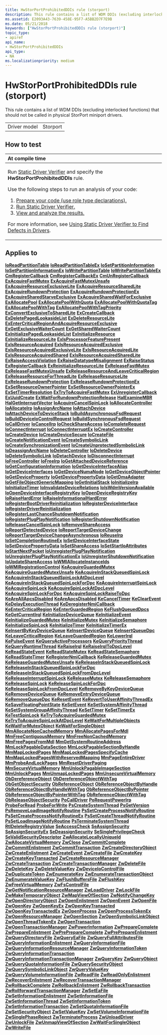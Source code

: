 ```yaml
---
title: HwStorPortProhibitedDDIs rule (storport)
description: This rule contains a list of WDM DDIs (excluding interlocked functions) that should not be called in physical StorPort miniport drivers.
ms.assetid: E2093A43-7639-458E-95F7-A5BB2D7F7E9B
ms.date: 05/21/2018
keywords: ["HwStorPortProhibitedDDIs rule (storport)"]
topic_type:
- apiref
api_name:
- HwStorPortProhibitedDDIs
api_type:
- NA
ms.localizationpriority: medium
---
```


# HwStorPortProhibitedDDIs rule (storport)


This rule contains a list of WDM DDIs (excluding interlocked functions) that should not be called in physical StorPort miniport drivers.

|              |          |
|--------------|----------|
| Driver model | Storport |

How to test
-----------

<table>
<colgroup>
<col width="100%" />
</colgroup>
<thead>
<tr class="header">
<th align="left">At compile time</th>
</tr>
</thead>
<tbody>
<tr class="odd">
<td align="left"><p>Run <a href="https://docs.microsoft.com/windows-hardware/drivers/devtest/static-driver-verifier" data-raw-source="[Static Driver Verifier](https://docs.microsoft.com/windows-hardware/drivers/devtest/static-driver-verifier)">Static Driver Verifier</a> and specify the <strong>HwStorPortProhibitedDDIs</strong> rule.</p>
Use the following steps to run an analysis of your code:
<ol>
<li><a href="https://docs.microsoft.com/windows-hardware/drivers/devtest/using-static-driver-verifier-to-find-defects-in-drivers#preparing-your-source-code" data-raw-source="[Prepare your code (use role type declarations).](https://docs.microsoft.com/windows-hardware/drivers/devtest/using-static-driver-verifier-to-find-defects-in-drivers#preparing-your-source-code)">Prepare your code (use role type declarations).</a></li>
<li><a href="https://docs.microsoft.com/windows-hardware/drivers/devtest/using-static-driver-verifier-to-find-defects-in-drivers#running-static-driver-verifier" data-raw-source="[Run Static Driver Verifier.](https://docs.microsoft.com/windows-hardware/drivers/devtest/using-static-driver-verifier-to-find-defects-in-drivers#running-static-driver-verifier)">Run Static Driver Verifier.</a></li>
<li><a href="https://docs.microsoft.com/windows-hardware/drivers/devtest/using-static-driver-verifier-to-find-defects-in-drivers#viewing-and-analyzing-the-results" data-raw-source="[View and analyze the results.](https://docs.microsoft.com/windows-hardware/drivers/devtest/using-static-driver-verifier-to-find-defects-in-drivers#viewing-and-analyzing-the-results)">View and analyze the results.</a></li>
</ol>
<p>For more information, see <a href="https://docs.microsoft.com/windows-hardware/drivers/devtest/using-static-driver-verifier-to-find-defects-in-drivers" data-raw-source="[Using Static Driver Verifier to Find Defects in Drivers](https://docs.microsoft.com/windows-hardware/drivers/devtest/using-static-driver-verifier-to-find-defects-in-drivers)">Using Static Driver Verifier to Find Defects in Drivers</a>.</p></td>
</tr>
</tbody>
</table>

Applies to
----------

[**IoReadPartitionTable**](https://docs.microsoft.com/windows-hardware/drivers/ddi/content/ntddk/nf-ntddk-ioreadpartitiontable)
[**IoReadPartitionTableEx**](https://docs.microsoft.com/windows-hardware/drivers/ddi/content/ntddk/nf-ntddk-ioreadpartitiontableex)
[**IoSetPartitionInformation**](https://docs.microsoft.com/windows-hardware/drivers/ddi/content/ntddk/nf-ntddk-iosetpartitioninformation)
[**IoSetPartitionInformationEx**](https://docs.microsoft.com/windows-hardware/drivers/ddi/content/ntddk/nf-ntddk-iosetpartitioninformationex)
[**IoWritePartitionTable**](https://docs.microsoft.com/windows-hardware/drivers/ddi/content/ntddk/nf-ntddk-iowritepartitiontable)
[**IoWritePartitionTableEx**](https://docs.microsoft.com/windows-hardware/drivers/ddi/content/ntddk/nf-ntddk-iowritepartitiontableex)
[**CmRegisterCallback**](https://docs.microsoft.com/windows-hardware/drivers/ddi/content/wdm/nf-wdm-cmregistercallback)
[**CmRegisterCallbackEx**](https://docs.microsoft.com/windows-hardware/drivers/ddi/content/wdm/nf-wdm-cmregistercallbackex)
[**CmUnRegisterCallback**](https://docs.microsoft.com/windows-hardware/drivers/ddi/content/wdm/nf-wdm-cmunregistercallback)
[**ExAcquireFastMutex**](https://docs.microsoft.com/previous-versions/windows/hardware/drivers/ff544337(v=vs.85))
[**ExAcquireFastMutexUnsafe**](https://docs.microsoft.com/previous-versions/windows/hardware/drivers/ff544340(v=vs.85))
[**ExAcquireResourceExclusiveLite**](https://msdn.microsoft.com/library/windows/hardware/ff544351)
[**ExAcquireResourceSharedLite**](https://msdn.microsoft.com/library/windows/hardware/ff544363)
[**ExAcquireRundownProtection**](https://docs.microsoft.com/windows-hardware/drivers/ddi/content/wdm/nf-wdm-exacquirerundownprotection)
[**ExAcquireRundownProtectionEx**](https://docs.microsoft.com/windows-hardware/drivers/ddi/content/wdm/nf-wdm-exacquirerundownprotectionex)
[**ExAcquireSharedStarveExclusive**](https://msdn.microsoft.com/library/windows/hardware/ff544367)
[**ExAcquireSharedWaitForExclusive**](https://msdn.microsoft.com/library/windows/hardware/ff544370)
[**ExAllocatePool**](https://docs.microsoft.com/windows-hardware/drivers/ddi/content/wdm/nf-wdm-exallocatepool)
[**ExAllocatePoolWithQuota**](https://docs.microsoft.com/windows-hardware/drivers/ddi/content/wdm/nf-wdm-exallocatepoolwithquota)
[**ExAllocatePoolWithQuotaTag**](https://docs.microsoft.com/windows-hardware/drivers/ddi/content/wdm/nf-wdm-exallocatepoolwithquotatag)
[**ExAllocatePoolWithTag**](https://docs.microsoft.com/windows-hardware/drivers/ddi/content/wdm/nf-wdm-exallocatepoolwithtag)
[**ExAllocatePoolWithTagPriority**](https://docs.microsoft.com/windows-hardware/drivers/ddi/content/wdm/nf-wdm-exallocatepoolwithtagpriority)
[**ExConvertExclusiveToSharedLite**](https://msdn.microsoft.com/library/windows/hardware/ff544558)
[**ExCreateCallback**](https://docs.microsoft.com/windows-hardware/drivers/ddi/content/wdm/nf-wdm-excreatecallback)
[**ExDeletePagedLookasideList**](https://docs.microsoft.com/windows-hardware/drivers/ddi/content/wdm/nf-wdm-exdeletepagedlookasidelist)
[**ExDeleteResourceLite**](https://docs.microsoft.com/windows-hardware/drivers/ddi/content/wdm/nf-wdm-exdeleteresourcelite)
[**ExEnterCriticalRegionAndAcquireResourceExclusive**](https://docs.microsoft.com/previous-versions/windows/hardware/drivers/dn308550(v=vs.85))
[**ExGetExclusiveWaiterCount**](https://docs.microsoft.com/windows-hardware/drivers/ddi/content/wdm/nf-wdm-exgetexclusivewaitercount)
[**ExGetSharedWaiterCount**](https://docs.microsoft.com/windows-hardware/drivers/ddi/content/wdm/nf-wdm-exgetsharedwaitercount)
[**ExInitializePagedLookasideList**](https://docs.microsoft.com/windows-hardware/drivers/ddi/content/wdm/nf-wdm-exinitializepagedlookasidelist)
[**ExInitializeResource**](https://docs.microsoft.com/windows-hardware/drivers/kernel/mmcreatemdl)
[**ExInitializeResourceLite**](https://docs.microsoft.com/windows-hardware/drivers/ddi/content/wdm/nf-wdm-exinitializeresourcelite)
[**ExIsProcessorFeaturePresent**](https://docs.microsoft.com/windows-hardware/drivers/ddi/content/wdm/nf-wdm-exisprocessorfeaturepresent)
[**ExIsResourceAcquired**](https://docs.microsoft.com/windows-hardware/drivers/kernel/mmcreatemdl)
[**ExIsResourceAcquiredExclusive**](https://docs.microsoft.com/windows-hardware/drivers/kernel/mmcreatemdl)
[**ExIsResourceAcquiredExclusiveLite**](https://docs.microsoft.com/windows-hardware/drivers/ddi/content/wdm/nf-wdm-exisresourceacquiredexclusivelite)
[**ExIsResourceAcquiredLite**](https://docs.microsoft.com/previous-versions/windows/hardware/drivers/ff545466(v=vs.85))
[**ExIsResourceAcquiredShared**](https://docs.microsoft.com/windows-hardware/drivers/kernel/mmcreatemdl)
[**ExIsResourceAcquiredSharedLite**](https://docs.microsoft.com/windows-hardware/drivers/ddi/content/wdm/nf-wdm-exisresourceacquiredsharedlite)
[**ExRaiseAccessViolation**](https://docs.microsoft.com/windows-hardware/drivers/ddi/content/ntddk/nf-ntddk-exraiseaccessviolation)
[**ExRaiseDatatypeMisalignment**](https://docs.microsoft.com/windows-hardware/drivers/ddi/content/ntddk/nf-ntddk-exraisedatatypemisalignment)
[**ExRaiseStatus**](https://docs.microsoft.com/windows-hardware/drivers/ddi/content/wdm/nf-wdm-exraisestatus)
[**ExRegisterCallback**](https://docs.microsoft.com/windows-hardware/drivers/ddi/content/wdm/nf-wdm-exregistercallback)
[**ExReinitializeResourceLite**](https://docs.microsoft.com/windows-hardware/drivers/ddi/content/wdm/nf-wdm-exreinitializeresourcelite)
[**ExReleaseFastMutex**](https://docs.microsoft.com/previous-versions/windows/hardware/drivers/ff545549(v=vs.85))
[**ExReleaseFastMutexUnsafe**](https://docs.microsoft.com/previous-versions/windows/hardware/drivers/ff545567(v=vs.85))
[**ExReleaseResourceAndLeaveCriticalRegion**](https://docs.microsoft.com/previous-versions/windows/hardware/drivers/dn308551(v=vs.85))
[**ExReleaseResourceForThreadLite**](https://msdn.microsoft.com/library/windows/hardware/ff545585)
[**ExReleaseResourceLite**](https://docs.microsoft.com/windows-hardware/drivers/ddi/content/wdm/nf-wdm-exreleaseresourcelite)
[**ExReleaseRundownProtection**](https://docs.microsoft.com/windows-hardware/drivers/ddi/content/wdm/nf-wdm-exreleaserundownprotection)
[**ExReleaseRundownProtectionEx**](https://docs.microsoft.com/windows-hardware/drivers/ddi/content/wdm/nf-wdm-exreleaserundownprotectionex)
[**ExSetResourceOwnerPointer**](https://docs.microsoft.com/windows-hardware/drivers/ddi/content/wdm/nf-wdm-exsetresourceownerpointer)
[**ExSetResourceOwnerPointerEx**](https://docs.microsoft.com/windows-hardware/drivers/ddi/content/wdm/nf-wdm-exsetresourceownerpointerex)
[**ExSetTimerResolution**](https://docs.microsoft.com/windows-hardware/drivers/ddi/content/wdm/nf-wdm-exsettimerresolution)
[**ExTryToAcquireFastMutex**](https://docs.microsoft.com/previous-versions/windows/hardware/drivers/ff545647(v=vs.85))
[**ExUnregisterCallback**](https://docs.microsoft.com/windows-hardware/drivers/ddi/content/wdm/nf-wdm-exunregistercallback)
[**ExUuidCreate**](https://docs.microsoft.com/windows-hardware/drivers/ddi/content/ntddk/nf-ntddk-exuuidcreate)
[**ExWaitForRundownProtectionRelease**](https://docs.microsoft.com/windows-hardware/drivers/ddi/content/wdm/nf-wdm-exwaitforrundownprotectionrelease)
[**HalExamineMBR**](https://docs.microsoft.com/windows-hardware/drivers/ddi/content/ntddk/nf-ntddk-halexaminembr)
[**HalGetInterruptVector**](https://docs.microsoft.com/previous-versions/windows/hardware/drivers/ff546644(v=vs.85))
[**IoAcquireCancelSpinLock**](https://docs.microsoft.com/previous-versions/windows/hardware/drivers/ff548196(v=vs.85))
[**IoAllocateController**](https://docs.microsoft.com/windows-hardware/drivers/ddi/content/ntddk/nf-ntddk-ioallocatecontroller)
[**IoAllocateIrp**](https://docs.microsoft.com/windows-hardware/drivers/ddi/content/wdm/nf-wdm-ioallocateirp)
[**IoAssignArcName**](https://docs.microsoft.com/windows-hardware/drivers/ddi/content/ntddk/nf-ntddk-ioassignarcname)
[**IoAttachDevice**](https://docs.microsoft.com/windows-hardware/drivers/ddi/content/wdm/nf-wdm-ioattachdevice)
[**IoAttachDeviceToDeviceStack**](https://docs.microsoft.com/windows-hardware/drivers/ddi/content/wdm/nf-wdm-ioattachdevicetodevicestack)
[**IoBuildAsynchronousFsdRequest**](https://docs.microsoft.com/windows-hardware/drivers/ddi/content/wdm/nf-wdm-iobuildasynchronousfsdrequest)
[**IoBuildDeviceIoControlRequest**](https://docs.microsoft.com/windows-hardware/drivers/ddi/content/wdm/nf-wdm-iobuilddeviceiocontrolrequest)
[**IoBuildSynchronousFsdRequest**](https://docs.microsoft.com/windows-hardware/drivers/ddi/content/wdm/nf-wdm-iobuildsynchronousfsdrequest)
[**IoCallDriver**](https://docs.microsoft.com/windows-hardware/drivers/ddi/content/wdm/nf-wdm-iocalldriver)
[**IoCancelIrp**](https://docs.microsoft.com/windows-hardware/drivers/ddi/content/wdm/nf-wdm-iocancelirp)
[**IoCheckShareAccess**](https://docs.microsoft.com/windows-hardware/drivers/ddi/content/wdm/nf-wdm-iocheckshareaccess)
[**IoCompleteRequest**](https://docs.microsoft.com/windows-hardware/drivers/ddi/content/wdm/nf-wdm-iocompleterequest)
[**IoConnectInterrupt**](https://docs.microsoft.com/windows-hardware/drivers/ddi/content/wdm/nf-wdm-ioconnectinterrupt)
[**IoConnectInterruptEx**](https://docs.microsoft.com/windows-hardware/drivers/ddi/content/wdm/nf-wdm-ioconnectinterruptex)
[**IoCreateController**](https://docs.microsoft.com/windows-hardware/drivers/ddi/content/ntddk/nf-ntddk-iocreatecontroller)
[**IoCreateDevice**](https://docs.microsoft.com/windows-hardware/drivers/ddi/content/wdm/nf-wdm-iocreatedevice)
[**IoCreateDeviceSecure**](https://docs.microsoft.com/windows-hardware/drivers/ddi/content/wdmsec/nf-wdmsec-wdmlibiocreatedevicesecure)
[**IoCreateFile**](https://docs.microsoft.com/windows-hardware/drivers/ddi/content/wdm/nf-wdm-iocreatefile)
[**IoCreateNotificationEvent**](https://docs.microsoft.com/windows-hardware/drivers/ddi/content/wdm/nf-wdm-iocreatenotificationevent)
[**IoCreateSymbolicLink**](https://docs.microsoft.com/windows-hardware/drivers/ddi/content/wdm/nf-wdm-iocreatesymboliclink)
[**IoCreateSynchronizationEvent**](https://docs.microsoft.com/windows-hardware/drivers/ddi/content/wdm/nf-wdm-iocreatesynchronizationevent)
[**IoCreateUnprotectedSymbolicLink**](https://docs.microsoft.com/windows-hardware/drivers/ddi/content/wdm/nf-wdm-iocreateunprotectedsymboliclink)
[**IoDeassignArcName**](https://docs.microsoft.com/windows-hardware/drivers/ddi/content/ntddk/nf-ntddk-iodeassignarcname)
[**IoDeleteController**](https://docs.microsoft.com/windows-hardware/drivers/ddi/content/ntddk/nf-ntddk-iodeletecontroller)
[**IoDeleteDevice**](https://docs.microsoft.com/windows-hardware/drivers/ddi/content/wdm/nf-wdm-iodeletedevice)
[**IoDeleteSymbolicLink**](https://docs.microsoft.com/windows-hardware/drivers/ddi/content/wdm/nf-wdm-iodeletesymboliclink)
[**IoDetachDevice**](https://docs.microsoft.com/windows-hardware/drivers/ddi/content/wdm/nf-wdm-iodetachdevice)
[**IoDisconnectInterrupt**](https://docs.microsoft.com/windows-hardware/drivers/ddi/content/wdm/nf-wdm-iodisconnectinterrupt)
[**IoFreeController**](https://docs.microsoft.com/windows-hardware/drivers/ddi/content/ntddk/nf-ntddk-iofreecontroller)
[**IoFreeIrp**](https://docs.microsoft.com/windows-hardware/drivers/ddi/content/wdm/nf-wdm-iofreeirp)
[**IoGetAttachedDeviceReference**](https://docs.microsoft.com/windows-hardware/drivers/ddi/content/ntifs/nf-ntifs-iogetattacheddevicereference)
[**IoGetConfigurationInformation**](https://docs.microsoft.com/windows-hardware/drivers/ddi/content/ntddk/nf-ntddk-iogetconfigurationinformation)
[**IoGetDeviceInterfaceAlias**](https://docs.microsoft.com/windows-hardware/drivers/ddi/content/wdm/nf-wdm-iogetdeviceinterfacealias)
[**IoGetDeviceInterfaces**](https://docs.microsoft.com/windows-hardware/drivers/ddi/content/wdm/nf-wdm-iogetdeviceinterfaces)
[**IoGetDeviceNumaNode**](https://docs.microsoft.com/windows-hardware/drivers/ddi/content/wdm/nf-wdm-iogetdevicenumanode)
[**IoGetDeviceObjectPointer**](https://docs.microsoft.com/windows-hardware/drivers/ddi/content/wdm/nf-wdm-iogetdeviceobjectpointer)
[**IoGetDeviceProperty**](https://docs.microsoft.com/windows-hardware/drivers/ddi/content/wdm/nf-wdm-iogetdeviceproperty)
[**IoGetDevicePropertyData**](https://docs.microsoft.com/windows-hardware/drivers/ddi/content/wdm/nf-wdm-iogetdevicepropertydata)
[**IoGetDmaAdapter**](https://docs.microsoft.com/windows-hardware/drivers/ddi/content/wdm/nf-wdm-iogetdmaadapter)
[**IoGetFileObjectGenericMapping**](https://docs.microsoft.com/windows-hardware/drivers/ddi/content/ntddk/nf-ntddk-iogetfileobjectgenericmapping)
[**IoGetInitialStack**](https://docs.microsoft.com/windows-hardware/drivers/ddi/content/wdm/nf-wdm-iogetinitialstack)
[**IoInitializeIrp**](https://docs.microsoft.com/windows-hardware/drivers/ddi/content/wdm/nf-wdm-ioinitializeirp)
[**IoInitializeTimer**](https://docs.microsoft.com/windows-hardware/drivers/ddi/content/wdm/nf-wdm-ioinitializetimer)
[**IoInvalidateDeviceRelations**](https://docs.microsoft.com/windows-hardware/drivers/ddi/content/wdm/nf-wdm-ioinvalidatedevicerelations)
[**IoIsWdmVersionAvailable**](https://docs.microsoft.com/windows-hardware/drivers/ddi/content/wdm/nf-wdm-ioiswdmversionavailable)
[**IoOpenDeviceInterfaceRegistryKey**](https://docs.microsoft.com/windows-hardware/drivers/ddi/content/wdm/nf-wdm-ioopendeviceinterfaceregistrykey)
[**IoOpenDeviceRegistryKey**](https://docs.microsoft.com/windows-hardware/drivers/ddi/content/wdm/nf-wdm-ioopendeviceregistrykey)
[**IoRaiseHardError**](https://docs.microsoft.com/windows-hardware/drivers/ddi/content/ntddk/nf-ntddk-ioraiseharderror)
[**IoRaiseInformationalHardError**](https://docs.microsoft.com/windows-hardware/drivers/ddi/content/ntddk/nf-ntddk-ioraiseinformationalharderror)
[**IoRegisterBootDriverReinitialization**](https://docs.microsoft.com/windows-hardware/drivers/ddi/content/ntddk/nf-ntddk-ioregisterbootdriverreinitialization)
[**IoRegisterDeviceInterface**](https://docs.microsoft.com/windows-hardware/drivers/ddi/content/wdm/nf-wdm-ioregisterdeviceinterface)
[**IoRegisterDriverReinitialization**](https://docs.microsoft.com/windows-hardware/drivers/ddi/content/ntddk/nf-ntddk-ioregisterdriverreinitialization)
[**IoRegisterLastChanceShutdownNotification**](https://docs.microsoft.com/windows-hardware/drivers/ddi/content/wdm/nf-wdm-ioregisterlastchanceshutdownnotification)
[**IoRegisterPlugPlayNotification**](https://docs.microsoft.com/windows-hardware/drivers/ddi/content/wdm/nf-wdm-ioregisterplugplaynotification)
[**IoRegisterShutdownNotification**](https://docs.microsoft.com/windows-hardware/drivers/ddi/content/wdm/nf-wdm-ioregistershutdownnotification)
[**IoReleaseCancelSpinLock**](https://docs.microsoft.com/previous-versions/windows/hardware/drivers/ff549550(v=vs.85))
[**IoRemoveShareAccess**](https://docs.microsoft.com/windows-hardware/drivers/ddi/content/wdm/nf-wdm-ioremoveshareaccess)
[**IoReportDetectedDevice**](https://docs.microsoft.com/windows-hardware/drivers/ddi/content/ntddk/nf-ntddk-ioreportdetecteddevice)
[**IoReportTargetDeviceChange**](https://docs.microsoft.com/windows-hardware/drivers/ddi/content/wdm/nf-wdm-ioreporttargetdevicechange)
[**IoReportTargetDeviceChangeAsynchronous**](https://docs.microsoft.com/windows-hardware/drivers/ddi/content/wdm/nf-wdm-ioreporttargetdevicechangeasynchronous)
[**IoReuseIrp**](https://docs.microsoft.com/windows-hardware/drivers/ddi/content/wdm/nf-wdm-ioreuseirp)
[**IoSetCompletionRoutineEx**](https://docs.microsoft.com/windows-hardware/drivers/ddi/content/wdm/nf-wdm-iosetcompletionroutineex)
[**IoSetDeviceInterfaceState**](https://docs.microsoft.com/windows-hardware/drivers/ddi/content/wdm/nf-wdm-iosetdeviceinterfacestate)
[**IoSetDevicePropertyData**](https://docs.microsoft.com/windows-hardware/drivers/ddi/content/wdm/nf-wdm-iosetdevicepropertydata)
[**IoSetShareAccess**](https://docs.microsoft.com/windows-hardware/drivers/ddi/content/wdm/nf-wdm-iosetshareaccess)
[**IoSetStartIoAttributes**](https://docs.microsoft.com/windows-hardware/drivers/ddi/content/ntifs/nf-ntifs-iosetstartioattributes)
[**IoStartNextPacket**](https://docs.microsoft.com/windows-hardware/drivers/ddi/content/ntifs/nf-ntifs-iostartnextpacket)
[**IoUnregisterPlugPlayNotification**](https://docs.microsoft.com/windows-hardware/drivers/ddi/content/wdm/nf-wdm-iounregisterplugplaynotification)
[**IoUnregisterPlugPlayNotificationEx**](https://docs.microsoft.com/windows-hardware/drivers/ddi/content/wdm/nf-wdm-iounregisterplugplaynotificationex)
[**IoUnregisterShutdownNotification**](https://docs.microsoft.com/windows-hardware/drivers/ddi/content/wdm/nf-wdm-iounregistershutdownnotification)
[**IoUpdateShareAccess**](https://docs.microsoft.com/windows-hardware/drivers/ddi/content/wdm/nf-wdm-ioupdateshareaccess)
[**IoWMIAllocateInstanceIds**](https://docs.microsoft.com/windows-hardware/drivers/ddi/content/wdm/nf-wdm-iowmiallocateinstanceids)
[**IoWMIRegistrationControl**](https://docs.microsoft.com/windows-hardware/drivers/ddi/content/wdm/nf-wdm-iowmiregistrationcontrol)
[**KeAcquireGuardedMutex**](https://docs.microsoft.com/previous-versions/windows/hardware/drivers/ff551892(v=vs.85))
[**KeAcquireGuardedMutexUnsafe**](https://docs.microsoft.com/previous-versions/windows/hardware/drivers/ff551894(v=vs.85))
[**KeAcquireInStackQueuedSpinLock**](https://docs.microsoft.com/previous-versions/windows/hardware/drivers/ff551899(v=vs.85))
[**KeAcquireInStackQueuedSpinLockAtDpcLevel**](https://docs.microsoft.com/previous-versions/windows/hardware/drivers/ff551908(v=vs.85))
[**KeAcquireInStackQueuedSpinLockForDpc**](https://docs.microsoft.com/previous-versions/windows/hardware/drivers/ff551912(v=vs.85))
[**KeAcquireInterruptSpinLock**](https://docs.microsoft.com/previous-versions/windows/hardware/drivers/ff551914(v=vs.85))
[**KeAcquireSpinLock**](https://docs.microsoft.com/windows-hardware/drivers/ddi/content/wdm/nf-wdm-keacquirespinlock)
[**KeAcquireSpinLockAtDpcLevel**](https://docs.microsoft.com/windows-hardware/drivers/ddi/content/wdm/nf-wdm-keacquirespinlockatdpclevel)
[**KeAcquireSpinLockForDpc**](https://docs.microsoft.com/previous-versions/windows/hardware/drivers/ff551923(v=vs.85))
[**KeAcquireSpinLockRaiseToDpc**](https://docs.microsoft.com/previous-versions/windows/hardware/drivers/ff551928(v=vs.85))
[**KeAreAllApcsDisabled**](https://docs.microsoft.com/windows-hardware/drivers/ddi/content/wdm/nf-wdm-keareallapcsdisabled)
[**KeAreApcsDisabled**](https://docs.microsoft.com/windows-hardware/drivers/ddi/content/ntddk/nf-ntddk-keareapcsdisabled)
[**KeCancelTimer**](https://docs.microsoft.com/windows-hardware/drivers/ddi/content/wdm/nf-wdm-kecanceltimer)
[**KeClearEvent**](https://docs.microsoft.com/windows-hardware/drivers/ddi/content/wdm/nf-wdm-keclearevent)
[**KeDelayExecutionThread**](https://docs.microsoft.com/windows-hardware/drivers/ddi/content/wdm/nf-wdm-kedelayexecutionthread)
[**KeDeregisterNmiCallback**](https://docs.microsoft.com/windows-hardware/drivers/ddi/content/wdm/nf-wdm-kederegisternmicallback)
[**KeEnterCriticalRegion**](https://docs.microsoft.com/windows-hardware/drivers/ddi/content/ntddk/nf-ntddk-keentercriticalregion)
[**KeEnterGuardedRegion**](https://docs.microsoft.com/windows-hardware/drivers/ddi/content/ntddk/nf-ntddk-keenterguardedregion)
[**KeFlushQueuedDpcs**](https://docs.microsoft.com/windows-hardware/drivers/ddi/content/wdm/nf-wdm-keflushqueueddpcs)
[**KeGetCurrentIrql**](https://docs.microsoft.com/windows-hardware/drivers/ddi/content/wdm/nf-wdm-kegetcurrentirql)
[**KeInitializeDeviceQueue**](https://docs.microsoft.com/windows-hardware/drivers/ddi/content/wdm/nf-wdm-keinitializedevicequeue)
[**KeInitializeEvent**](https://docs.microsoft.com/windows-hardware/drivers/ddi/content/wdm/nf-wdm-keinitializeevent)
[**KeInitializeGuardedMutex**](https://docs.microsoft.com/windows-hardware/drivers/ddi/content/wdm/nf-wdm-keinitializeguardedmutex)
[**KeInitializeMutex**](https://docs.microsoft.com/windows-hardware/drivers/ddi/content/wdm/nf-wdm-keinitializemutex)
[**KeInitializeSemaphore**](https://docs.microsoft.com/windows-hardware/drivers/ddi/content/wdm/nf-wdm-keinitializesemaphore)
[**KeInitializeSpinLock**](https://docs.microsoft.com/windows-hardware/drivers/ddi/content/wdm/nf-wdm-keinitializespinlock)
[**KeInitializeTimer**](https://docs.microsoft.com/windows-hardware/drivers/ddi/content/wdm/nf-wdm-keinitializetimer)
[**KeInitializeTimerEx**](https://docs.microsoft.com/windows-hardware/drivers/ddi/content/wdm/nf-wdm-keinitializetimerex)
[**KeInsertByKeyDeviceQueue**](https://docs.microsoft.com/windows-hardware/drivers/ddi/content/wdm/nf-wdm-keinsertbykeydevicequeue)
[**KeInsertDeviceQueue**](https://docs.microsoft.com/windows-hardware/drivers/ddi/content/wdm/nf-wdm-keinsertdevicequeue)
[**KeInsertQueueDpc**](https://docs.microsoft.com/windows-hardware/drivers/ddi/content/wdm/nf-wdm-keinsertqueuedpc)
[**KeLeaveCriticalRegion**](https://docs.microsoft.com/windows-hardware/drivers/ddi/content/ntddk/nf-ntddk-keleavecriticalregion)
[**KeLeaveGuardedRegion**](https://docs.microsoft.com/windows-hardware/drivers/ddi/content/ntddk/nf-ntddk-keleaveguardedregion)
[**KeLowerIrql**](https://docs.microsoft.com/windows-hardware/drivers/ddi/content/wdm/nf-wdm-kelowerirql)
[**KePulseEvent**](https://docs.microsoft.com/windows-hardware/drivers/ddi/content/ntddk/nf-ntddk-kepulseevent)
[**KeQueryActiveProcessors**](https://docs.microsoft.com/windows-hardware/drivers/ddi/content/wdm/nf-wdm-kequeryactiveprocessors)
[**KeQueryPriorityThread**](https://docs.microsoft.com/windows-hardware/drivers/ddi/content/wdm/nf-wdm-kequeryprioritythread)
[**KeQueryRuntimeThread**](https://docs.microsoft.com/windows-hardware/drivers/ddi/content/wdm/nf-wdm-kequeryruntimethread)
[**KeRaiseIrql**](https://docs.microsoft.com/windows-hardware/drivers/ddi/content/wdm/nf-wdm-keraiseirql)
[**KeRaiseIrqlToDpcLevel**](https://docs.microsoft.com/windows-hardware/drivers/ddi/content/wdm/nf-wdm-keraiseirqltodpclevel)
[**KeReadStateEvent**](https://docs.microsoft.com/windows-hardware/drivers/ddi/content/wdm/nf-wdm-kereadstateevent)
[**KeReadStateMutex**](https://docs.microsoft.com/windows-hardware/drivers/ddi/content/wdm/nf-wdm-kereadstatemutex)
[**KeReadStateSemaphore**](https://docs.microsoft.com/windows-hardware/drivers/ddi/content/wdm/nf-wdm-kereadstatesemaphore)
[**KeReadStateTimer**](https://docs.microsoft.com/windows-hardware/drivers/ddi/content/wdm/nf-wdm-kereadstatetimer)
[**KeRegisterNmiCallback**](https://docs.microsoft.com/windows-hardware/drivers/ddi/content/wdm/nf-wdm-keregisternmicallback)
[**KeReleaseGuardedMutex**](https://docs.microsoft.com/windows-hardware/drivers/ddi/content/wdm/nf-wdm-kereleaseguardedmutex)
[**KeReleaseGuardedMutexUnsafe**](https://docs.microsoft.com/windows-hardware/drivers/ddi/content/wdm/nf-wdm-kereleaseguardedmutexunsafe)
[**KeReleaseInStackQueuedSpinLock**](https://docs.microsoft.com/windows-hardware/drivers/ddi/content/wdm/nf-wdm-kereleaseinstackqueuedspinlock)
[**KeReleaseInStackQueuedSpinLockForDpc**](https://docs.microsoft.com/windows-hardware/drivers/ddi/content/wdm/nf-wdm-kereleaseinstackqueuedspinlockfordpc)
[**KeReleaseInStackQueuedSpinLockFromDpcLevel**](https://docs.microsoft.com/windows-hardware/drivers/ddi/content/wdm/nf-wdm-kereleaseinstackqueuedspinlockfromdpclevel)
[**KeReleaseInterruptSpinLock**](https://docs.microsoft.com/windows-hardware/drivers/ddi/content/wdm/nf-wdm-kereleaseinterruptspinlock)
[**KeReleaseMutex**](https://docs.microsoft.com/windows-hardware/drivers/ddi/content/wdm/nf-wdm-kereleasemutex)
[**KeReleaseSemaphore**](https://docs.microsoft.com/windows-hardware/drivers/ddi/content/wdm/nf-wdm-kereleasesemaphore)
[**KeReleaseSpinLock**](https://docs.microsoft.com/windows-hardware/drivers/ddi/content/wdm/nf-wdm-kereleasespinlock)
[**KeReleaseSpinLockForDpc**](https://docs.microsoft.com/windows-hardware/drivers/ddi/content/wdm/nf-wdm-kereleasespinlockfordpc)
[**KeReleaseSpinLockFromDpcLevel**](https://docs.microsoft.com/windows-hardware/drivers/ddi/content/wdm/nf-wdm-kereleasespinlockfromdpclevel)
[**KeRemoveByKeyDeviceQueue**](https://docs.microsoft.com/windows-hardware/drivers/ddi/content/wdm/nf-wdm-keremovebykeydevicequeue)
[**KeRemoveDeviceQueue**](https://docs.microsoft.com/windows-hardware/drivers/ddi/content/wdm/nf-wdm-keremovedevicequeue)
[**KeRemoveEntryDeviceQueue**](https://docs.microsoft.com/windows-hardware/drivers/ddi/content/wdm/nf-wdm-keremoveentrydevicequeue)
[**KeRemoveQueueDpc**](https://docs.microsoft.com/windows-hardware/drivers/ddi/content/wdm/nf-wdm-keremovequeuedpc)
[**KeResetEvent**](https://docs.microsoft.com/windows-hardware/drivers/ddi/content/wdm/nf-wdm-keresetevent)
[**KeRevertToUserAffinityThreadEx**](https://docs.microsoft.com/windows-hardware/drivers/ddi/content/wdm/nf-wdm-kereverttouseraffinitythreadex)
[**KeSaveFloatingPointState**](https://docs.microsoft.com/windows-hardware/drivers/ddi/content/wdm/nf-wdm-kesavefloatingpointstate)
[**KeSetEvent**](https://docs.microsoft.com/windows-hardware/drivers/ddi/content/wdm/nf-wdm-kesetevent)
[**KeSetSystemAffinityThread**](https://docs.microsoft.com/windows-hardware/drivers/ddi/content/wdm/nf-wdm-kesetsystemaffinitythread)
[**KeSetSystemGroupAffinityThread**](https://docs.microsoft.com/windows-hardware/drivers/ddi/content/wdm/nf-wdm-kesetsystemgroupaffinitythread)
[**KeSetTimer**](https://docs.microsoft.com/windows-hardware/drivers/ddi/content/wdm/nf-wdm-kesettimer)
[**KeSetTimerEx**](https://docs.microsoft.com/windows-hardware/drivers/ddi/content/wdm/nf-wdm-kesettimerex)
[**KeTestSpinLock**](https://docs.microsoft.com/windows-hardware/drivers/ddi/content/wdm/nf-wdm-ketestspinlock)
[**KeTryToAcquireGuardedMutex**](https://msdn.microsoft.com/library/windows/hardware/ff553307)
[**KeTryToAcquireSpinLockAtDpcLevel**](https://msdn.microsoft.com/library/windows/hardware/ff553317)
[**KeWaitForMultipleObjects**](https://docs.microsoft.com/windows-hardware/drivers/ddi/content/wdm/nf-wdm-kewaitformultipleobjects)
[**KeWaitForMutexObject**](https://msdn.microsoft.com/library/windows/hardware/ff553344)
[**KeWaitForSingleObject**](https://docs.microsoft.com/windows-hardware/drivers/ddi/content/wdm/nf-wdm-kewaitforsingleobject)
[**MmAllocateNonCachedMemory**](https://docs.microsoft.com/windows-hardware/drivers/ddi/content/ntddk/nf-ntddk-mmallocatenoncachedmemory)
[**MmAllocatePagesForMdl**](https://docs.microsoft.com/windows-hardware/drivers/ddi/content/wdm/nf-wdm-mmallocatepagesformdl)
[**MmFreeContiguousMemory**](https://docs.microsoft.com/windows-hardware/drivers/ddi/content/wdm/nf-wdm-mmfreecontiguousmemory)
[**MmFreeNonCachedMemory**](https://docs.microsoft.com/windows-hardware/drivers/ddi/content/ntddk/nf-ntddk-mmfreenoncachedmemory)
[**MmFreePagesFromMdl**](https://docs.microsoft.com/windows-hardware/drivers/ddi/content/wdm/nf-wdm-mmfreepagesfrommdl)
[**MmGetSystemRoutineAddress**](https://docs.microsoft.com/windows-hardware/drivers/ddi/content/wdm/nf-wdm-mmgetsystemroutineaddress)
[**MmLockPagableDataSection**](https://docs.microsoft.com/windows-hardware/drivers/ddi/content/wdm/nf-wdm-mmlockpagabledatasection)
[**MmLockPagableSectionByHandle**](https://docs.microsoft.com/windows-hardware/drivers/ddi/content/ntddk/nf-ntddk-mmlockpagablesectionbyhandle)
[**MmMapLockedPages**](https://docs.microsoft.com/windows-hardware/drivers/ddi/content/wdm/nf-wdm-mmmaplockedpages)
[**MmMapLockedPagesSpecifyCache**](https://docs.microsoft.com/windows-hardware/drivers/ddi/content/wdm/nf-wdm-mmmaplockedpagesspecifycache)
[**MmMapLockedPagesWithReservedMapping**](https://docs.microsoft.com/windows-hardware/drivers/ddi/content/wdm/nf-wdm-mmmaplockedpageswithreservedmapping)
[**MmPageEntireDriver**](https://docs.microsoft.com/windows-hardware/drivers/ddi/content/wdm/nf-wdm-mmpageentiredriver)
[**MmProbeAndLockPages**](https://docs.microsoft.com/windows-hardware/drivers/ddi/content/wdm/nf-wdm-mmprobeandlockpages)
[**MmResetDriverPaging**](https://docs.microsoft.com/windows-hardware/drivers/ddi/content/wdm/nf-wdm-mmresetdriverpaging)
[**MmSecureVirtualMemory**](https://docs.microsoft.com/windows-hardware/drivers/ddi/content/ntddk/nf-ntddk-mmsecurevirtualmemory)
[**MmUnlockPagableImageSection**](https://docs.microsoft.com/windows-hardware/drivers/ddi/content/wdm/nf-wdm-mmunlockpagableimagesection)
[**MmUnlockPages**](https://docs.microsoft.com/windows-hardware/drivers/ddi/content/wdm/nf-wdm-mmunlockpages)
[**MmUnmapLockedPages**](https://docs.microsoft.com/windows-hardware/drivers/ddi/content/wdm/nf-wdm-mmunmaplockedpages)
[**MmUnsecureVirtualMemory**](https://docs.microsoft.com/windows-hardware/drivers/ddi/content/ntddk/nf-ntddk-mmunsecurevirtualmemory)
[**ObDereferenceObject**](https://docs.microsoft.com/windows-hardware/drivers/ddi/content/wdm/nf-wdm-obdereferenceobject)
[**ObDereferenceObjectWithTag**](https://docs.microsoft.com/windows-hardware/drivers/ddi/content/wdm/nf-wdm-obdereferenceobjectwithtag)
[**ObGetObjectSecurity**](https://docs.microsoft.com/windows-hardware/drivers/ddi/content/wdm/nf-wdm-obgetobjectsecurity)
[**ObReferenceObject**](https://docs.microsoft.com/windows-hardware/drivers/ddi/content/wdm/nf-wdm-obfreferenceobject)
[**ObReferenceObjectByHandle**](https://docs.microsoft.com/windows-hardware/drivers/ddi/content/wdm/nf-wdm-obreferenceobjectbyhandle)
[**ObReferenceObjectByHandleWithTag**](https://docs.microsoft.com/windows-hardware/drivers/ddi/content/wdm/nf-wdm-obreferenceobjectbyhandlewithtag)
[**ObReferenceObjectByPointer**](https://docs.microsoft.com/windows-hardware/drivers/ddi/content/wdm/nf-wdm-obreferenceobjectbypointer)
[**ObReferenceObjectByPointerWithTag**](https://docs.microsoft.com/windows-hardware/drivers/ddi/content/wdm/nf-wdm-obreferenceobjectbypointerwithtag)
[**ObReferenceObjectWithTag**](https://docs.microsoft.com/windows-hardware/drivers/ddi/content/wdm/nf-wdm-obreferenceobjectwithtag)
[**ObReleaseObjectSecurity**](https://docs.microsoft.com/windows-hardware/drivers/ddi/content/wdm/nf-wdm-obreleaseobjectsecurity)
[**PoCallDriver**](https://docs.microsoft.com/windows-hardware/drivers/ddi/content/ntifs/nf-ntifs-pocalldriver)
[**PoRequestPowerIrp**](https://docs.microsoft.com/windows-hardware/drivers/ddi/content/wdm/nf-wdm-porequestpowerirp)
[**ProbeForRead**](https://docs.microsoft.com/windows-hardware/drivers/ddi/content/wdm/nf-wdm-probeforread)
[**ProbeForWrite**](https://docs.microsoft.com/windows-hardware/drivers/ddi/content/wdm/nf-wdm-probeforwrite)
[**PsCreateSystemThread**](https://docs.microsoft.com/windows-hardware/drivers/ddi/content/wdm/nf-wdm-pscreatesystemthread)
[**PsGetVersion**](https://docs.microsoft.com/windows-hardware/drivers/ddi/content/wdm/nf-wdm-psgetversion)
[**PsRemoveLoadImageNotifyRoutine**](https://docs.microsoft.com/windows-hardware/drivers/ddi/content/ntddk/nf-ntddk-psremoveloadimagenotifyroutine)
[**PsSetCreateProcessNotifyRoutine**](https://docs.microsoft.com/windows-hardware/drivers/ddi/content/ntddk/nf-ntddk-pssetcreateprocessnotifyroutine)
[**PsSetCreateProcessNotifyRoutineEx**](https://docs.microsoft.com/windows-hardware/drivers/ddi/content/ntddk/nf-ntddk-pssetcreateprocessnotifyroutineex)
[**PsSetCreateThreadNotifyRoutine**](https://docs.microsoft.com/windows-hardware/drivers/ddi/content/ntddk/nf-ntddk-pssetcreatethreadnotifyroutine)
[**PsSetLoadImageNotifyRoutine**](https://docs.microsoft.com/windows-hardware/drivers/ddi/content/ntddk/nf-ntddk-pssetloadimagenotifyroutine)
[**PsTerminateSystemThread**](https://docs.microsoft.com/windows-hardware/drivers/ddi/content/wdm/nf-wdm-psterminatesystemthread)
[**RtlDeleteRegistryValue**](https://docs.microsoft.com/windows-hardware/drivers/ddi/content/wdm/nf-wdm-rtldeleteregistryvalue)
[**SeAccessCheck**](https://docs.microsoft.com/windows-hardware/drivers/ddi/content/wdm/nf-wdm-seaccesscheck)
[**SeAssignSecurity**](https://docs.microsoft.com/windows-hardware/drivers/ddi/content/wdm/nf-wdm-seassignsecurity)
[**SeAssignSecurityEx**](https://docs.microsoft.com/windows-hardware/drivers/ddi/content/wdm/nf-wdm-seassignsecurityex)
[**SeDeassignSecurity**](https://docs.microsoft.com/windows-hardware/drivers/ddi/content/wdm/nf-wdm-sedeassignsecurity)
[**SeSinglePrivilegeCheck**](https://docs.microsoft.com/windows-hardware/drivers/ddi/content/ntddk/nf-ntddk-sesingleprivilegecheck)
[**SeValidSecurityDescriptor**](https://docs.microsoft.com/windows-hardware/drivers/ddi/content/wdm/nf-wdm-sevalidsecuritydescriptor)
[**ZwAllocateLocallyUniqueId**](https://docs.microsoft.com/windows-hardware/drivers/ddi/content/ntddk/nf-ntddk-zwallocatelocallyuniqueid)
[**ZwAllocateVirtualMemory**](https://msdn.microsoft.com/library/windows/hardware/ff566416)
[**ZwClose**](https://docs.microsoft.com/windows-hardware/drivers/ddi/content/ntifs/nf-ntifs-ntclose)
[**ZwCommitComplete**](https://docs.microsoft.com/windows-hardware/drivers/ddi/content/wdm/nf-wdm-ntcommitcomplete)
[**ZwCommitEnlistment**](https://docs.microsoft.com/windows-hardware/drivers/ddi/content/wdm/nf-wdm-ntcommitenlistment)
[**ZwCommitTransaction**](https://docs.microsoft.com/windows-hardware/drivers/ddi/content/wdm/nf-wdm-ntcommittransaction)
[**ZwCreateDirectoryObject**](https://docs.microsoft.com/windows-hardware/drivers/ddi/content/wdm/nf-wdm-zwcreatedirectoryobject)
[**ZwCreateEnlistment**](https://docs.microsoft.com/windows-hardware/drivers/ddi/content/wdm/nf-wdm-ntcreateenlistment)
[**ZwCreateEvent**](https://msdn.microsoft.com/library/windows/hardware/ff566423)
[**ZwCreateFile**](https://docs.microsoft.com/windows-hardware/drivers/ddi/content/ntifs/nf-ntifs-ntcreatefile)
[**ZwCreateKey**](https://docs.microsoft.com/windows-hardware/drivers/ddi/content/wdm/nf-wdm-zwcreatekey)
[**ZwCreateKeyTransacted**](https://docs.microsoft.com/windows-hardware/drivers/ddi/content/wdm/nf-wdm-zwcreatekeytransacted)
[**ZwCreateResourceManager**](https://docs.microsoft.com/windows-hardware/drivers/ddi/content/wdm/nf-wdm-ntcreateresourcemanager)
[**ZwCreateTransaction**](https://docs.microsoft.com/windows-hardware/drivers/ddi/content/wdm/nf-wdm-ntcreatetransaction)
[**ZwCreateTransactionManager**](https://docs.microsoft.com/windows-hardware/drivers/ddi/content/wdm/nf-wdm-ntcreatetransactionmanager)
[**ZwDeleteFile**](https://msdn.microsoft.com/library/windows/hardware/ff566435)
[**ZwDeleteKey**](https://docs.microsoft.com/windows-hardware/drivers/ddi/content/wdm/nf-wdm-zwdeletekey)
[**ZwDeleteValueKey**](https://docs.microsoft.com/windows-hardware/drivers/ddi/content/wdm/nf-wdm-zwdeletevaluekey)
[**ZwDeviceIoControlFile**](https://msdn.microsoft.com/library/windows/hardware/ff566441)
[**ZwDuplicateToken**](https://msdn.microsoft.com/library/windows/hardware/ff566446)
[**ZwEnumerateKey**](https://docs.microsoft.com/windows-hardware/drivers/ddi/content/wdm/nf-wdm-zwenumeratekey)
[**ZwEnumerateTransactionObject**](https://docs.microsoft.com/windows-hardware/drivers/ddi/content/wdm/nf-wdm-ntenumeratetransactionobject)
[**ZwEnumerateValueKey**](https://docs.microsoft.com/windows-hardware/drivers/ddi/content/wdm/nf-wdm-zwenumeratevaluekey)
[**ZwFlushBuffersFile**](https://msdn.microsoft.com/library/windows/hardware/ff566454)
[**ZwFlushKey**](https://docs.microsoft.com/windows-hardware/drivers/ddi/content/wdm/nf-wdm-zwflushkey)
[**ZwFreeVirtualMemory**](https://msdn.microsoft.com/library/windows/hardware/ff566460)
[**ZwFsControlFile**](https://msdn.microsoft.com/library/windows/hardware/ff566462)
[**ZwGetNotificationResourceManager**](https://docs.microsoft.com/windows-hardware/drivers/ddi/content/wdm/nf-wdm-ntgetnotificationresourcemanager)
[**ZwLoadDriver**](https://docs.microsoft.com/windows-hardware/drivers/ddi/content/wdm/nf-wdm-zwloaddriver)
[**ZwLockFile**](https://msdn.microsoft.com/library/windows/hardware/ff566474)
[**ZwMakeTemporaryObject**](https://docs.microsoft.com/windows-hardware/drivers/ddi/content/wdm/nf-wdm-zwmaketemporaryobject)
[**ZwMapViewOfSection**](https://docs.microsoft.com/windows-hardware/drivers/ddi/content/wdm/nf-wdm-zwmapviewofsection)
[**ZwNotifyChangeKey**](https://msdn.microsoft.com/library/windows/hardware/ff566488)
[**ZwOpenDirectoryObject**](https://msdn.microsoft.com/library/windows/hardware/ff566492)
[**ZwOpenEnlistment**](https://docs.microsoft.com/windows-hardware/drivers/ddi/content/wdm/nf-wdm-ntopenenlistment)
[**ZwOpenEvent**](https://docs.microsoft.com/windows-hardware/drivers/ddi/content/wdm/nf-wdm-zwopenevent)
[**ZwOpenFile**](https://docs.microsoft.com/windows-hardware/drivers/ddi/content/ntifs/nf-ntifs-ntopenfile)
[**ZwOpenKey**](https://docs.microsoft.com/windows-hardware/drivers/ddi/content/wdm/nf-wdm-zwopenkey)
[**ZwOpenKeyEx**](https://docs.microsoft.com/windows-hardware/drivers/ddi/content/wdm/nf-wdm-zwopenkeyex)
[**ZwOpenKeyTransacted**](https://docs.microsoft.com/windows-hardware/drivers/ddi/content/wdm/nf-wdm-zwopenkeytransacted)
[**ZwOpenKeyTransactedEx**](https://docs.microsoft.com/windows-hardware/drivers/ddi/content/wdm/nf-wdm-zwopenkeytransactedex)
[**ZwOpenProcess**](https://docs.microsoft.com/windows-hardware/drivers/ddi/content/ntddk/nf-ntddk-ntopenprocess)
[**ZwOpenProcessTokenEx**](https://msdn.microsoft.com/library/windows/hardware/ff567024)
[**ZwOpenResourceManager**](https://docs.microsoft.com/windows-hardware/drivers/ddi/content/wdm/nf-wdm-ntopenresourcemanager)
[**ZwOpenSection**](https://docs.microsoft.com/windows-hardware/drivers/ddi/content/wdm/nf-wdm-zwopensection)
[**ZwOpenSymbolicLinkObject**](https://docs.microsoft.com/windows-hardware/drivers/ddi/content/wdm/nf-wdm-zwopensymboliclinkobject)
[**ZwOpenThreadTokenEx**](https://msdn.microsoft.com/library/windows/hardware/ff567032)
[**ZwOpenTransaction**](https://docs.microsoft.com/windows-hardware/drivers/ddi/content/wdm/nf-wdm-ntopentransaction)
[**ZwOpenTransactionManager**](https://docs.microsoft.com/windows-hardware/drivers/ddi/content/wdm/nf-wdm-ntopentransactionmanager)
[**ZwPowerInformation**](https://docs.microsoft.com/windows-hardware/drivers/ddi/content/wdm/nf-wdm-ntpowerinformation)
[**ZwPrepareComplete**](https://docs.microsoft.com/windows-hardware/drivers/ddi/content/wdm/nf-wdm-ntpreparecomplete)
[**ZwPrepareEnlistment**](https://docs.microsoft.com/windows-hardware/drivers/ddi/content/wdm/nf-wdm-ntprepareenlistment)
[**ZwPrePrepareComplete**](https://docs.microsoft.com/windows-hardware/drivers/ddi/content/wdm/nf-wdm-ntprepreparecomplete)
[**ZwPrePrepareEnlistment**](https://docs.microsoft.com/windows-hardware/drivers/ddi/content/wdm/nf-wdm-ntpreprepareenlistment)
[**ZwQueryDirectoryFile**](https://msdn.microsoft.com/library/windows/hardware/ff567047)
[**ZwQueryEaFile**](https://msdn.microsoft.com/library/windows/hardware/ff961907)
[**ZwQueryFullAttributesFile**](https://docs.microsoft.com/windows-hardware/drivers/ddi/content/wdm/nf-wdm-zwqueryfullattributesfile)
[**ZwQueryInformationEnlistment**](https://docs.microsoft.com/windows-hardware/drivers/ddi/content/wdm/nf-wdm-ntqueryinformationenlistment)
[**ZwQueryInformationFile**](https://docs.microsoft.com/windows-hardware/drivers/ddi/content/ntifs/nf-ntifs-ntqueryinformationfile)
[**ZwQueryInformationResourceManager**](https://docs.microsoft.com/windows-hardware/drivers/ddi/content/wdm/nf-wdm-ntqueryinformationresourcemanager)
[**ZwQueryInformationToken**](https://msdn.microsoft.com/library/windows/hardware/ff567055)
[**ZwQueryInformationTransaction**](https://docs.microsoft.com/windows-hardware/drivers/ddi/content/wdm/nf-wdm-ntqueryinformationtransaction)
[**ZwQueryInformationTransactionManager**](https://docs.microsoft.com/windows-hardware/drivers/ddi/content/wdm/nf-wdm-ntqueryinformationtransactionmanager)
[**ZwQueryKey**](https://docs.microsoft.com/windows-hardware/drivers/ddi/content/wdm/nf-wdm-zwquerykey)
[**ZwQueryObject**](https://msdn.microsoft.com/library/windows/hardware/ff567062)
[**ZwQueryQuotaInformationFile**](https://msdn.microsoft.com/library/windows/hardware/ff567064)
[**ZwQuerySecurityObject**](https://msdn.microsoft.com/library/windows/hardware/ff567066)
[**ZwQuerySymbolicLinkObject**](https://docs.microsoft.com/windows-hardware/drivers/ddi/content/wdm/nf-wdm-zwquerysymboliclinkobject)
[**ZwQueryValueKey**](https://docs.microsoft.com/windows-hardware/drivers/ddi/content/wdm/nf-wdm-zwqueryvaluekey)
[**ZwQueryVolumeInformationFile**](https://msdn.microsoft.com/library/windows/hardware/ff567070)
[**ZwReadFile**](https://docs.microsoft.com/windows-hardware/drivers/ddi/content/ntifs/nf-ntifs-ntreadfile)
[**ZwReadOnlyEnlistment**](https://docs.microsoft.com/windows-hardware/drivers/ddi/content/wdm/nf-wdm-ntreadonlyenlistment)
[**ZwRecoverEnlistment**](https://docs.microsoft.com/windows-hardware/drivers/ddi/content/wdm/nf-wdm-ntrecoverenlistment)
[**ZwRecoverTransactionManager**](https://docs.microsoft.com/windows-hardware/drivers/ddi/content/wdm/nf-wdm-ntrecovertransactionmanager)
[**ZwRollbackComplete**](https://docs.microsoft.com/windows-hardware/drivers/ddi/content/wdm/nf-wdm-ntrollbackcomplete)
[**ZwRollbackEnlistment**](https://docs.microsoft.com/windows-hardware/drivers/ddi/content/wdm/nf-wdm-ntrollbackenlistment)
[**ZwRollbackTransaction**](https://docs.microsoft.com/windows-hardware/drivers/ddi/content/wdm/nf-wdm-ntrollbacktransaction)
[**ZwRollforwardTransactionManager**](https://docs.microsoft.com/windows-hardware/drivers/ddi/content/wdm/nf-wdm-ntrollforwardtransactionmanager)
[**ZwSetEaFile**](https://msdn.microsoft.com/library/windows/hardware/ff961908)
[**ZwSetInformationEnlistment**](https://docs.microsoft.com/windows-hardware/drivers/ddi/content/wdm/nf-wdm-ntsetinformationenlistment)
[**ZwSetInformationFile**](https://docs.microsoft.com/windows-hardware/drivers/ddi/content/ntifs/nf-ntifs-ntsetinformationfile)
[**ZwSetInformationThread**](https://docs.microsoft.com/windows-hardware/drivers/ddi/content/ntddk/nf-ntddk-zwsetinformationthread)
[**ZwSetInformationToken**](https://msdn.microsoft.com/library/windows/hardware/ff567102)
[**ZwSetInformationTransaction**](https://docs.microsoft.com/windows-hardware/drivers/ddi/content/wdm/nf-wdm-ntsetinformationtransaction)
[**ZwSetQuotaInformationFile**](https://msdn.microsoft.com/library/windows/hardware/ff567105)
[**ZwSetSecurityObject**](https://msdn.microsoft.com/library/windows/hardware/ff567106)
[**ZwSetValueKey**](https://docs.microsoft.com/windows-hardware/drivers/ddi/content/wdm/nf-wdm-zwsetvaluekey)
[**ZwSetVolumeInformationFile**](https://msdn.microsoft.com/library/windows/hardware/ff567112)
[**ZwSinglePhaseReject**](https://docs.microsoft.com/windows-hardware/drivers/ddi/content/wdm/nf-wdm-ntsinglephasereject)
[**ZwTerminateProcess**](https://docs.microsoft.com/windows-hardware/drivers/ddi/content/ntddk/nf-ntddk-zwterminateprocess)
[**ZwUnloadDriver**](https://docs.microsoft.com/windows-hardware/drivers/ddi/content/wdm/nf-wdm-zwunloaddriver)
[**ZwUnlockFile**](https://msdn.microsoft.com/library/windows/hardware/ff567118)
[**ZwUnmapViewOfSection**](https://docs.microsoft.com/windows-hardware/drivers/ddi/content/wdm/nf-wdm-zwunmapviewofsection)
[**ZwWaitForSingleObject**](https://msdn.microsoft.com/library/windows/hardware/ff567120)
[**ZwWriteFile**](https://docs.microsoft.com/windows-hardware/drivers/ddi/content/ntifs/nf-ntifs-ntwritefile)
 

 





